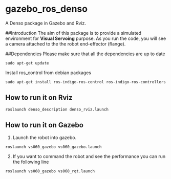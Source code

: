 # gazebo_ros_denso
A Denso package in Gazebo and Rviz.

##Introduction
The aim of this package is to provide a simulated environment for **Visual Servoing** purpose. As you run the code, you will see a camera attached to the the robot end-effector (flange).

##Dependencies
Please make sure that all the dependencies are up to date

`sudo apt-get update`

Install ros_control from debian packages 

`sudo apt-get install ros-indigo-ros-control ros-indigo-ros-controllers`

## How to run it on Rviz
`roslaunch denso_description denso_rviz.launch`

## How to run it on Gazebo
1) Launch the robot into gazebo.

`roslaunch vs060_gazebo vs060_gazebo.launch`

2) If you want to command the robot and see the performance you can run the following line

`roslaunch vs060_gazebo vs060_rqt.launch`
